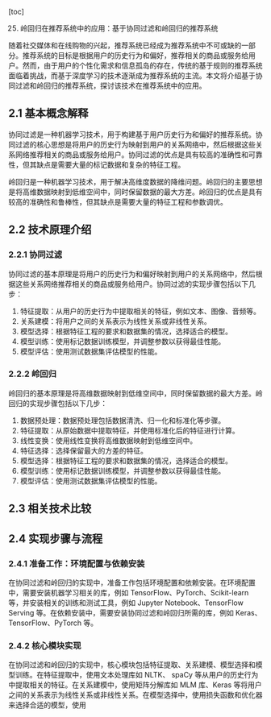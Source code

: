 
[toc]                    
                
                
25. 岭回归在推荐系统中的应用：基于协同过滤和岭回归的推荐系统

随着社交媒体和在线购物的兴起，推荐系统已经成为推荐系统中不可或缺的一部分。推荐系统的目标是根据用户的历史行为和偏好，推荐相关的商品或服务给用户。然而，由于用户的个性化需求和信息孤岛的存在，传统的基于规则的推荐系统面临着挑战，而基于深度学习的技术逐渐成为推荐系统的主流。本文将介绍基于协同过滤和岭回归的推荐系统，探讨该技术在推荐系统中的应用。

## 2.1 基本概念解释

协同过滤是一种机器学习技术，用于构建基于用户历史行为和偏好的推荐系统。协同过滤的核心思想是将用户的历史行为映射到用户的关系网络中，然后根据这些关系网络推荐相关的商品或服务给用户。协同过滤的优点是具有较高的准确性和可靠性，但其缺点是需要大量的标记数据和复杂的特征工程。

岭回归是一种机器学习技术，用于解决高维度数据的降维问题。岭回归的主要思想是将高维数据映射到低维空间中，同时保留数据的最大方差。岭回归的优点是具有较高的准确性和鲁棒性，但其缺点是需要大量的特征工程和参数调优。

## 2.2 技术原理介绍

### 2.2.1 协同过滤

协同过滤的基本原理是将用户的历史行为和偏好映射到用户的关系网络中，然后根据这些关系网络推荐相关的商品或服务给用户。协同过滤的实现步骤包括以下几步：

1. 特征提取：从用户的历史行为中提取相关的特征，例如文本、图像、音频等。
2. 关系建模：将用户之间的关系表示为线性关系或非线性关系。
3. 模型选择：根据特征工程的要求和数据集的情况，选择适合的模型。
4. 模型训练：使用标记数据训练模型，并调整参数以获得最佳性能。
5. 模型评估：使用测试数据集评估模型的性能。

### 2.2.2 岭回归

岭回归的基本原理是将高维数据映射到低维空间中，同时保留数据的最大方差。岭回归的实现步骤包括以下几步：

1. 数据预处理：数据预处理包括数据清洗、归一化和标准化等步骤。
2. 特征提取：从原始数据中提取特征，并使用标准化后的特征进行计算。
3. 线性变换：使用线性变换将高维数据映射到低维空间中。
4. 特征选择：选择保留最大的方差的特征。
5. 模型选择：根据特征工程的要求和数据集的情况，选择适合的模型。
6. 模型训练：使用标记数据训练模型，并调整参数以获得最佳性能。
7. 模型评估：使用测试数据集评估模型的性能。

## 2.3 相关技术比较

## 2.4 实现步骤与流程

### 2.4.1 准备工作：环境配置与依赖安装

在协同过滤和岭回归的实现中，准备工作包括环境配置和依赖安装。在环境配置中，需要安装机器学习相关的库，例如 TensorFlow、PyTorch、Scikit-learn 等，并安装相关的训练和测试工具，例如 Jupyter Notebook、TensorFlow Serving 等。在依赖安装中，需要安装协同过滤和岭回归所需的库，例如 Keras、TensorFlow、PyTorch 等。

### 2.4.2 核心模块实现

在协同过滤和岭回归的实现中，核心模块包括特征提取、关系建模、模型选择和模型训练。在特征提取中，使用文本处理库如 NLTK、 spaCy 等从用户的历史行为中提取相关的特征。在关系建模中，使用矩阵分解库如 MLM 库、Keras 等将用户之间的关系表示为线性关系或非线性关系。在模型选择中，使用损失函数和优化器来选择合适的模型，使用

